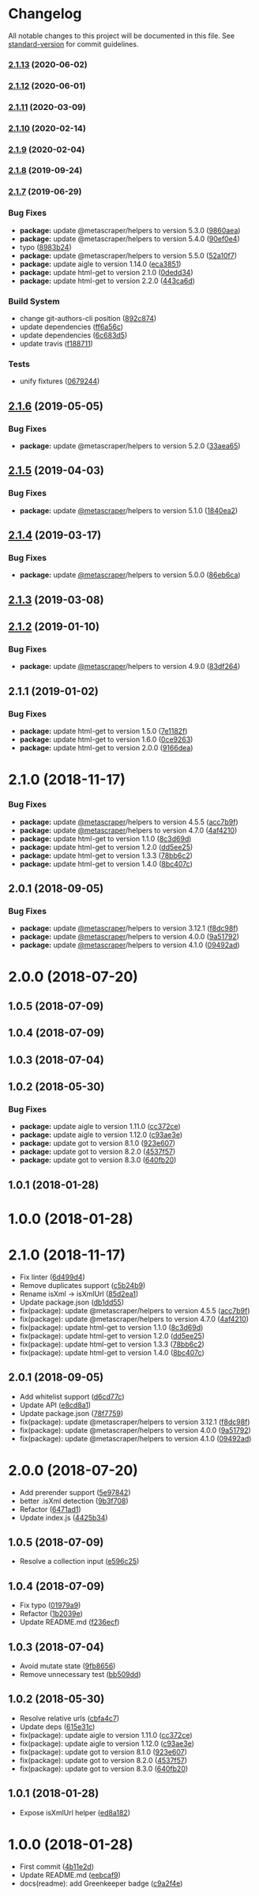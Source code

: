 # Changelog

All notable changes to this project will be documented in this file. See [standard-version](https://github.com/conventional-changelog/standard-version) for commit guidelines.

### [2.1.13](https://github.com/Kikobeats/xml-urls/compare/v2.1.11...v2.1.13) (2020-06-02)

### [2.1.12](https://github.com/Kikobeats/xml-urls/compare/v2.1.11...v2.1.12) (2020-06-01)

### [2.1.11](https://github.com/Kikobeats/xml-urls/compare/v2.1.10...v2.1.11) (2020-03-09)

### [2.1.10](https://github.com/Kikobeats/xml-urls/compare/v2.1.8...v2.1.10) (2020-02-14)

### [2.1.9](https://github.com/Kikobeats/xml-urls/compare/v2.1.8...v2.1.9) (2020-02-04)

### [2.1.8](https://github.com/Kikobeats/xml-urls/compare/v2.1.7...v2.1.8) (2019-09-24)

### [2.1.7](https://github.com/Kikobeats/xml-urls/compare/v2.1.6...v2.1.7) (2019-06-29)


### Bug Fixes

* **package:** update @metascraper/helpers to version 5.3.0 ([9860aea](https://github.com/Kikobeats/xml-urls/commit/9860aea))
* **package:** update @metascraper/helpers to version 5.4.0 ([90ef0e4](https://github.com/Kikobeats/xml-urls/commit/90ef0e4))
* typo ([8983b24](https://github.com/Kikobeats/xml-urls/commit/8983b24))
* **package:** update @metascraper/helpers to version 5.5.0 ([52a10f7](https://github.com/Kikobeats/xml-urls/commit/52a10f7))
* **package:** update aigle to version 1.14.0 ([eca3851](https://github.com/Kikobeats/xml-urls/commit/eca3851))
* **package:** update html-get to version 2.1.0 ([0dedd34](https://github.com/Kikobeats/xml-urls/commit/0dedd34))
* **package:** update html-get to version 2.2.0 ([443ca6d](https://github.com/Kikobeats/xml-urls/commit/443ca6d))


### Build System

* change git-authors-cli position ([892c874](https://github.com/Kikobeats/xml-urls/commit/892c874))
* update dependencies ([ff6a56c](https://github.com/Kikobeats/xml-urls/commit/ff6a56c))
* update dependencies ([6c683d5](https://github.com/Kikobeats/xml-urls/commit/6c683d5))
* update travis ([f188711](https://github.com/Kikobeats/xml-urls/commit/f188711))


### Tests

* unify fixtures ([0679244](https://github.com/Kikobeats/xml-urls/commit/0679244))



## [2.1.6](https://github.com/Kikobeats/xml-urls/compare/v2.1.5...v2.1.6) (2019-05-05)


### Bug Fixes

* **package:** update @metascraper/helpers to version 5.2.0 ([33aea65](https://github.com/Kikobeats/xml-urls/commit/33aea65))



<a name="2.1.5"></a>
## [2.1.5](https://github.com/Kikobeats/xml-urls/compare/v2.1.4...v2.1.5) (2019-04-03)


### Bug Fixes

* **package:** update [@metascraper](https://github.com/metascraper)/helpers to version 5.1.0 ([1840ea2](https://github.com/Kikobeats/xml-urls/commit/1840ea2))



<a name="2.1.4"></a>
## [2.1.4](https://github.com/Kikobeats/xml-urls/compare/v2.1.3...v2.1.4) (2019-03-17)


### Bug Fixes

* **package:** update [@metascraper](https://github.com/metascraper)/helpers to version 5.0.0 ([86eb6ca](https://github.com/Kikobeats/xml-urls/commit/86eb6ca))



<a name="2.1.3"></a>
## [2.1.3](https://github.com/Kikobeats/xml-urls/compare/v2.1.2...v2.1.3) (2019-03-08)



<a name="2.1.2"></a>
## [2.1.2](https://github.com/Kikobeats/xml-urls/compare/v2.1.1...v2.1.2) (2019-01-10)


### Bug Fixes

* **package:** update [@metascraper](https://github.com/metascraper)/helpers to version 4.9.0 ([83df264](https://github.com/Kikobeats/xml-urls/commit/83df264))



<a name="2.1.1"></a>
## 2.1.1 (2019-01-02)


### Bug Fixes

* **package:** update html-get to version 1.5.0 ([7e1182f](https://github.com/Kikobeats/xml-urls/commit/7e1182f))
* **package:** update html-get to version 1.6.0 ([0ce9263](https://github.com/Kikobeats/xml-urls/commit/0ce9263))
* **package:** update html-get to version 2.0.0 ([9166dea](https://github.com/Kikobeats/xml-urls/commit/9166dea))



<a name="2.1.0"></a>
# 2.1.0 (2018-11-17)


### Bug Fixes

* **package:** update [@metascraper](https://github.com/metascraper)/helpers to version 4.5.5 ([acc7b9f](https://github.com/Kikobeats/xml-urls/commit/acc7b9f))
* **package:** update [@metascraper](https://github.com/metascraper)/helpers to version 4.7.0 ([4af4210](https://github.com/Kikobeats/xml-urls/commit/4af4210))
* **package:** update html-get to version 1.1.0 ([8c3d69d](https://github.com/Kikobeats/xml-urls/commit/8c3d69d))
* **package:** update html-get to version 1.2.0 ([dd5ee25](https://github.com/Kikobeats/xml-urls/commit/dd5ee25))
* **package:** update html-get to version 1.3.3 ([78bb6c2](https://github.com/Kikobeats/xml-urls/commit/78bb6c2))
* **package:** update html-get to version 1.4.0 ([8bc407c](https://github.com/Kikobeats/xml-urls/commit/8bc407c))



<a name="2.0.1"></a>
## 2.0.1 (2018-09-05)


### Bug Fixes

* **package:** update [@metascraper](https://github.com/metascraper)/helpers to version 3.12.1 ([f8dc98f](https://github.com/Kikobeats/xml-urls/commit/f8dc98f))
* **package:** update [@metascraper](https://github.com/metascraper)/helpers to version 4.0.0 ([9a51792](https://github.com/Kikobeats/xml-urls/commit/9a51792))
* **package:** update [@metascraper](https://github.com/metascraper)/helpers to version 4.1.0 ([09492ad](https://github.com/Kikobeats/xml-urls/commit/09492ad))



<a name="2.0.0"></a>
# 2.0.0 (2018-07-20)



<a name="1.0.5"></a>
## 1.0.5 (2018-07-09)



<a name="1.0.4"></a>
## 1.0.4 (2018-07-09)



<a name="1.0.3"></a>
## 1.0.3 (2018-07-04)



<a name="1.0.2"></a>
## 1.0.2 (2018-05-30)


### Bug Fixes

* **package:** update aigle to version 1.11.0 ([cc372ce](https://github.com/Kikobeats/xml-urls/commit/cc372ce))
* **package:** update aigle to version 1.12.0 ([c93ae3e](https://github.com/Kikobeats/xml-urls/commit/c93ae3e))
* **package:** update got to version 8.1.0 ([923e607](https://github.com/Kikobeats/xml-urls/commit/923e607))
* **package:** update got to version 8.2.0 ([4537f57](https://github.com/Kikobeats/xml-urls/commit/4537f57))
* **package:** update got to version 8.3.0 ([640fb20](https://github.com/Kikobeats/xml-urls/commit/640fb20))



<a name="1.0.1"></a>
## 1.0.1 (2018-01-28)



<a name="1.0.0"></a>
# 1.0.0 (2018-01-28)



<a name="2.1.0"></a>
# 2.1.0 (2018-11-17)

* Fix linter ([6d499d4](https://github.com/Kikobeats/xml-urls/commit/6d499d4))
* Remove duplicates support ([c5b24b9](https://github.com/Kikobeats/xml-urls/commit/c5b24b9))
* Rename isXml → isXmlUrl ([85d2ea1](https://github.com/Kikobeats/xml-urls/commit/85d2ea1))
* Update package.json ([db1dd55](https://github.com/Kikobeats/xml-urls/commit/db1dd55))
* fix(package): update @metascraper/helpers to version 4.5.5 ([acc7b9f](https://github.com/Kikobeats/xml-urls/commit/acc7b9f))
* fix(package): update @metascraper/helpers to version 4.7.0 ([4af4210](https://github.com/Kikobeats/xml-urls/commit/4af4210))
* fix(package): update html-get to version 1.1.0 ([8c3d69d](https://github.com/Kikobeats/xml-urls/commit/8c3d69d))
* fix(package): update html-get to version 1.2.0 ([dd5ee25](https://github.com/Kikobeats/xml-urls/commit/dd5ee25))
* fix(package): update html-get to version 1.3.3 ([78bb6c2](https://github.com/Kikobeats/xml-urls/commit/78bb6c2))
* fix(package): update html-get to version 1.4.0 ([8bc407c](https://github.com/Kikobeats/xml-urls/commit/8bc407c))



<a name="2.0.1"></a>
## 2.0.1 (2018-09-05)

* Add whitelist support ([d6cd77c](https://github.com/Kikobeats/xml-urls/commit/d6cd77c))
* Update API ([e8cd8a1](https://github.com/Kikobeats/xml-urls/commit/e8cd8a1))
* Update package.json ([78f7759](https://github.com/Kikobeats/xml-urls/commit/78f7759))
* fix(package): update @metascraper/helpers to version 3.12.1 ([f8dc98f](https://github.com/Kikobeats/xml-urls/commit/f8dc98f))
* fix(package): update @metascraper/helpers to version 4.0.0 ([9a51792](https://github.com/Kikobeats/xml-urls/commit/9a51792))
* fix(package): update @metascraper/helpers to version 4.1.0 ([09492ad](https://github.com/Kikobeats/xml-urls/commit/09492ad))



<a name="2.0.0"></a>
# 2.0.0 (2018-07-20)

* Add prerender support ([5e97842](https://github.com/Kikobeats/xml-urls/commit/5e97842))
* better .isXml detection ([9b3f708](https://github.com/Kikobeats/xml-urls/commit/9b3f708))
* Refactor ([6471ad1](https://github.com/Kikobeats/xml-urls/commit/6471ad1))
* Update index.js ([4425b34](https://github.com/Kikobeats/xml-urls/commit/4425b34))



<a name="1.0.5"></a>
## 1.0.5 (2018-07-09)

* Resolve a collection input ([e596c25](https://github.com/Kikobeats/xml-urls/commit/e596c25))



<a name="1.0.4"></a>
## 1.0.4 (2018-07-09)

* Fix typo ([01979a9](https://github.com/Kikobeats/xml-urls/commit/01979a9))
* Refactor ([1b2039e](https://github.com/Kikobeats/xml-urls/commit/1b2039e))
* Update README.md ([f236ecf](https://github.com/Kikobeats/xml-urls/commit/f236ecf))



<a name="1.0.3"></a>
## 1.0.3 (2018-07-04)

* Avoid mutate state ([9fb8656](https://github.com/Kikobeats/xml-urls/commit/9fb8656))
* Remove unnecessary test ([bb509dd](https://github.com/Kikobeats/xml-urls/commit/bb509dd))



<a name="1.0.2"></a>
## 1.0.2 (2018-05-30)

* Resolve relative urls ([cbfa4c7](https://github.com/Kikobeats/xml-urls/commit/cbfa4c7))
* Update deps ([615e31c](https://github.com/Kikobeats/xml-urls/commit/615e31c))
* fix(package): update aigle to version 1.11.0 ([cc372ce](https://github.com/Kikobeats/xml-urls/commit/cc372ce))
* fix(package): update aigle to version 1.12.0 ([c93ae3e](https://github.com/Kikobeats/xml-urls/commit/c93ae3e))
* fix(package): update got to version 8.1.0 ([923e607](https://github.com/Kikobeats/xml-urls/commit/923e607))
* fix(package): update got to version 8.2.0 ([4537f57](https://github.com/Kikobeats/xml-urls/commit/4537f57))
* fix(package): update got to version 8.3.0 ([640fb20](https://github.com/Kikobeats/xml-urls/commit/640fb20))



<a name="1.0.1"></a>
## 1.0.1 (2018-01-28)

* Expose isXmlUrl helper ([ed8a182](https://github.com/Kikobeats/xml-urls/commit/ed8a182))



<a name="1.0.0"></a>
# 1.0.0 (2018-01-28)

* First commit ([4b11e2d](https://github.com/Kikobeats/xml-urls/commit/4b11e2d))
* Update README.md ([eebcaf9](https://github.com/Kikobeats/xml-urls/commit/eebcaf9))
* docs(readme): add Greenkeeper badge ([c9a2f4e](https://github.com/Kikobeats/xml-urls/commit/c9a2f4e))
